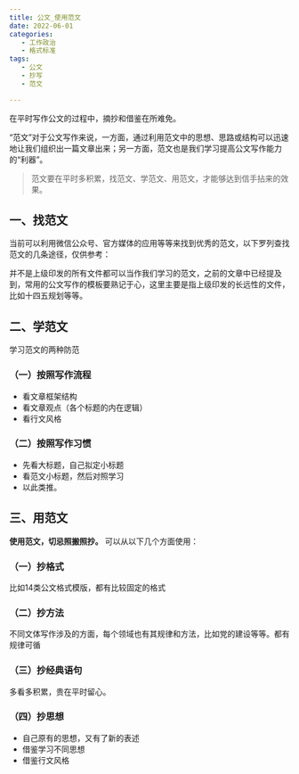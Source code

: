 ```yaml
---
title: 公文_使用范文
date: 2022-06-01 
categories:
   - 工作政治
   - 格式标准
tags: 
   - 公文
   - 抄写
   - 范文	

---
```


在平时写作公文的过程中，摘抄和借鉴在所难免。
<!-- more -->
“范文”对于公文写作来说，一方面，通过利用范文中的思想、思路或结构可以迅速地让我们组织出一篇文章出来；另一方面，范文也是我们学习提高公文写作能力的“利器”。

> 范文要在平时多积累，找范文、学范文、用范文，才能够达到信手拈来的效果。


## 一、找范文
当前可以利用微信公众号、官方媒体的应用等等来找到优秀的范文，以下罗列查找范文的几条途径，仅供参考：

并不是上级印发的所有文件都可以当作我们学习的范文，之前的文章中已经提及到，常用的公文写作的模板要熟记于心，这里主要是指上级印发的长远性的文件，比如十四五规划等等。

## 二、学范文

学习范文的两种防范

### （一）按照写作流程

- 看文章框架结构
- 看文章观点（各个标题的内在逻辑）
- 看行文风格

### （二）按照写作习惯

- 先看大标题，自己拟定小标题
- 看范文小标题，然后对照学习
- 以此类推。

## 三、用范文

**使用范文，切忌照搬照抄。** 可以从以下几个方面使用：

### （一）抄格式

比如14类公文格式模版，都有比较固定的格式

### （二）抄方法

不同文体写作涉及的方面，每个领域也有其规律和方法，比如党的建设等等。都有规律可循

### （三）抄经典语句

多看多积累，贵在平时留心。

### （四）抄思想
- 自己原有的思想，又有了新的表述
- 借鉴学习不同思想
- 借鉴行文风格

